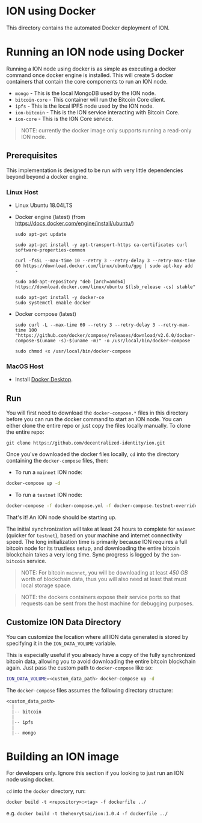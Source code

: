 # ION using Docker 

This directory contains the automated Docker deployment of ION. 


# Running an ION node using Docker
Running a ION node using docker is as simple as executing a docker command once docker engine is installed. This will create 5 docker containers that contain the core components to run an ION node.

- `mongo` - This is the local MongoDB used by the ION node.
- `bitcoin-core` - This container will run the Bitcoin Core client.
- `ipfs` - This is the local IPFS node used by the ION node.
- `ion-bitcoin` - This is the ION service interacting with Bitcoin Core.
- `ion-core` - This is the ION Core service.

> NOTE: currently the docker image only supports running a read-only ION node.

## Prerequisites

This implementation is designed to be run with very little dependencies beyond beyond a docker engine.

### Linux Host

- Linux Ubuntu 18.04LTS

- Docker engine (latest) (from https://docs.docker.com/engine/install/ubuntu/)
  ```
  sudo apt-get update

  sudo apt-get install -y apt-transport-https ca-certificates curl software-properties-common

  curl -fsSL --max-time 10 --retry 3 --retry-delay 3 --retry-max-time 60 https://download.docker.com/linux/ubuntu/gpg | sudo apt-key add -

  sudo add-apt-repository "deb [arch=amd64] https://download.docker.com/linux/ubuntu $(lsb_release -cs) stable"

  sudo apt-get install -y docker-ce
  sudo systemctl enable docker
  ```

- Docker compose (latest)
  ```
  sudo curl -L --max-time 60 --retry 3 --retry-delay 3 --retry-max-time 100 "https://github.com/docker/compose/releases/download/v2.6.0/docker-compose-$(uname -s)-$(uname -m)" -o /usr/local/bin/docker-compose

  sudo chmod +x /usr/local/bin/docker-compose
  ```

### MacOS Host
- Install [Docker Desktop](https://www.docker.com/products/docker-desktop/).

## Run

You will first need to download the `docker-compose.*` files in this directory before you can run the docker command to start an ION node. You can either clone the entire repo or just copy the files locally manually. To clone the entire repo:

```
git clone https://github.com/decentralized-identity/ion.git
```

Once you've downloaded the docker files locally, `cd` into the directory containing the `docker-compose` files, then:

- To run a `mainnet` ION node:
```sh
docker-compose up -d
```

- To run a `testnet` ION node:

```sh
docker-compose -f docker-compose.yml -f docker-compose.testnet-override.yml up -d
```

That's it! An ION node should be starting up.

The initial synchronization will take at least 24 hours to complete for `mainnet` (quicker for `testnet`), based on your machine and internet connectivity speed. The long initialization time is primarily because ION requires a full bitcoin node for its trustless setup, and downloading the entire bitcoin blockchain takes a very long time. Sync progress is logged by the `ion-bitcoin` service.

> NOTE: For bitcoin `mainnet`, you will be downloading at least _450 GB_ worth of blockchain data, thus you will also need at least that must local storage space.

> NOTE: the dockers containers expose their service ports so that requests can be sent from the host machine for debugging purposes.

## Customize ION Data Directory
You can customize the location where all ION data generated is stored by specifying it in the `ION_DATA_VOLUME` variable.

This is especially useful if you already have a copy of the fully synchronized bitcoin data, allowing you to avoid downloading the entire bitcoin blockchain again. Just pass the custom path to `docker-compose` like so:


```sh
ION_DATA_VOLUME=<custom_data_path> docker-compose up -d
```

The `docker-compose` files assumes the following directory structure:

```
<custom_data_path>
  |
  |-- bitcoin
  |
  |-- ipfs
  |
  |-- mongo
```

# Building an ION image
For developers only. Ignore this section if you looking to just run an ION node using docker.

`cd` into the `docker` directory, run:

`docker build -t <repository>:<tag> -f dockerfile ../`

e.g. `docker build -t thehenrytsai/ion:1.0.4 -f dockerfile ../`
